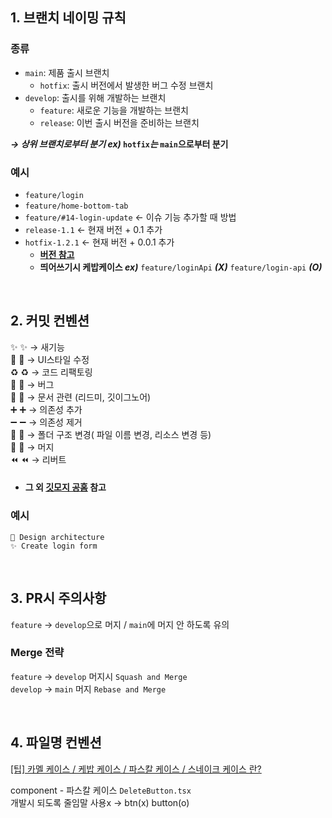 ## 1. 브랜치 네이밍 규칙

### 종류

- `main`: 제품 출시 브랜치
  - `hotfix`: 출시 버전에서 발생한 버그 수정 브랜치
- `develop`: 출시를 위해 개발하는 브랜치
  - `feature`: 새로운 기능을 개발하는 브랜치
  - `release`: 이번 출시 버전을 준비하는 브랜치

**_→ 상위 브랜치로부터 분기 ex)_ `hotfix`_는_ `main`으로부터 분기**

### 예시

- `feature/login`
- `feature/home-bottom-tab`
- `feature/#14-login-update` ← 이슈 기능 추가할 때 방법
- `release-1.1` ← 현재 버전 + 0.1 추가
- `hotfix-1.2.1` ← 현재 버전 + 0.0.1 추가
  - [**버전 참고**](https://devdesigner.tistory.com/21)
  - **띄어쓰기시 케밥케이스 _ex)_** `feature/loginApi` **_(X)_** `feature/login-api` **_(O)_**

<br>

## 2. 커밋 컨벤션

✨ :sparkles: → 새기능  
💄 :lipstick: → UI스타일 수정  
♻️ :recycle: → 코드 리팩토링  
🐛 :bug: → 버그  
📝 :memo: → 문서 관련 (리드미, 깃이그노어)  
➕ :heavy_plus_sign: → 의존성 추가  
➖ :heavy_minus_sign: → 의존성 제거  
🎨 :art: → 폴더 구조 변경( 파일 이름 변경, 리소스 변경 등)  
🔀 :twisted_rightwards_arrows: → 머지  
⏪ :rewind: → 리버트

- #### 그 외 [**깃모지 공홈**](https://devdesigner.tistory.com/21) 참고

### 예시

`🎨 Design architecture`  
`✨ Create login form`

<br>
  
## 3. PR시 주의사항

`feature` → `develop`으로 머지 / `main`에 머지 안 하도록 유의

### Merge 전략

`feature` → `develop` 머지시 `Squash and Merge`  
`develop` → `main` 머지 `Rebase and Merge`

<br>

## 4. 파일명 컨벤션

[[팁] 카멜 케이스 / 케밥 케이스 / 파스칼 케이스 / 스네이크 케이스 란?](https://togll.tistory.com/53)

component - 파스칼 케이스 `DeleteButton.tsx`  
개발시 되도록 줄임말 사용x → btn(x) button(o)
